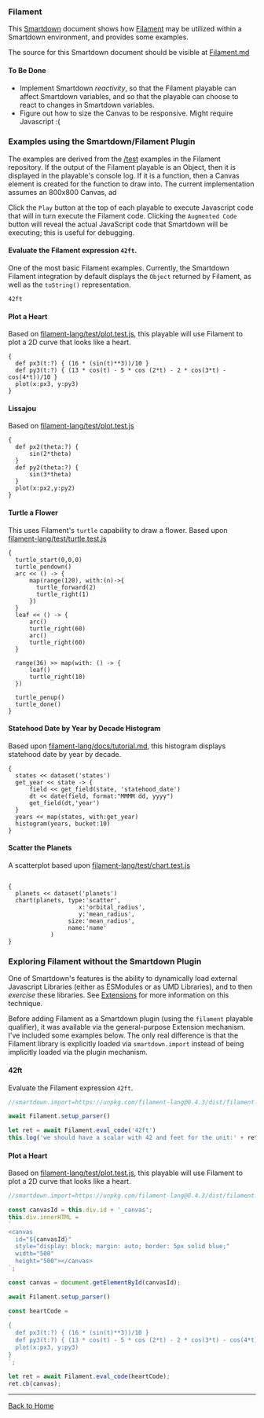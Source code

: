 ### Filament

This [Smartdown](https://smartdown.io) document shows how [Filament](https://github.com/joshmarinacci/filament-lang) may be utilized within a Smartdown environment, and provides some examples.

The source for this Smartdown document should be visible at [Filament.md](gallery/Filament.md#-blank)

#### To Be Done

- Implement Smartdown *reactivity*, so that the Filament playable can affect Smartdown variables, and so that the playable can choose to react to changes in Smartdown variables.
- Figure out how to size the Canvas to be responsive. Might require Javascript :(


### Examples using the Smartdown/Filament Plugin

The examples are derived from the [/test](https://github.com/joshmarinacci/filament-lang/tree/master/test) examples in the Filament repository. If the output of the Filament playable is an Object, then it is displayed in the playable's console log. If it is a function, then a Canvas element is created for the function to draw into. The current implementation assumes an 800x800 Canvas, ad

Click the `Play` button at the top of each playable to execute Javascript code that will in turn execute the Filament code. Clicking the `Augmented Code` button will reveal the actual JavaScript code that Smartdown will be executing; this is useful for debugging.


#### Evaluate the Filament expression `42ft`.

One of the most basic Filament examples. Currently, the Smartdown Filament integration by default displays the `Object` returned by Filament, as well as the `toString()` representation.

```filament /playable/debug
42ft
```


#### Plot a Heart

Based on [filament-lang/test/plot.test.js](https://github.com/joshmarinacci/filament-lang/blob/70cbdd75d0b9edf3573be4f69c666c6232108fca/test/plot.test.js#L141), this playable will use Filament to plot a 2D curve that looks like a heart.


```filament /playable/debug
{
  def px3(t:?) { (16 * (sin(t)**3))/10 }
  def py3(t:?) { (13 * cos(t) - 5 * cos (2*t) - 2 * cos(3*t) - cos(4*t))/10 }
  plot(x:px3, y:py3)
}
```



#### Lissajou

Based on [filament-lang/test/plot.test.js](https://github.com/joshmarinacci/filament-lang/blob/70cbdd75d0b9edf3573be4f69c666c6232108fca/test/plot.test.js#L111)


```filament /playable/debug
{
  def px2(theta:?) {
      sin(2*theta)
  }
  def py2(theta:?) {
      sin(3*theta)
  }
  plot(x:px2,y:py2)
}
```

#### Turtle a Flower

This uses Filament's `turtle` capability to draw a flower. Based upon [filament-lang/test/turtle.test.js](https://github.com/joshmarinacci/filament-lang/blob/70cbdd75d0b9edf3573be4f69c666c6232108fca/test/turtle.test.js#L116)

```filament /playable/debug
{
  turtle_start(0,0,0)
  turtle_pendown()
  arc << () -> {
      map(range(120), with:(n)->{
        turtle_forward(2)
        turtle_right(1)
      })       
  }
  leaf << () -> {
      arc()
      turtle_right(60)
      arc()
      turtle_right(60)
  }
  
  range(36) >> map(with: () -> {
      leaf()
      turtle_right(10)
  })
  
  turtle_penup()
  turtle_done()
}
```

#### Statehood Date by Year by Decade Histogram

Based upon [filament-lang/docs/tutorial.md](https://github.com/joshmarinacci/filament-lang/blob/70cbdd75d0b9edf3573be4f69c666c6232108fca/docs/tutorial.md#histograms), this histogram displays statehood date by year by decade.


```filament /playable/debug
{
  states << dataset('states')
  get_year << state -> {
      field << get_field(state, 'statehood_date')
      dt << date(field, format:"MMMM dd, yyyy")
      get_field(dt,'year')
  }
  years << map(states, with:get_year)
  histogram(years, bucket:10)
}           
```


#### Scatter the Planets

A scatterplot based upon [filament-lang/test/chart.test.js](https://github.com/joshmarinacci/filament-lang/blob/70cbdd75d0b9edf3573be4f69c666c6232108fca/test/chart.test.js#L41)


```filament /playable/debug

{
  planets << dataset('planets')
  chart(planets, type:'scatter', 
                    x:'orbital_radius',
                    y:'mean_radius',
                 size:'mean_radius',
                 name:'name'
            )
}
```


### Exploring Filament without the Smartdown Plugin

One of Smartdown's features is the ability to dynamically load external Javascript Libraries (either as ESModules or as UMD Libraries), and to then *exercise* these libraries. See [Extensions](:@Extensions) for more information on this technique.

Before adding Filament as a Smartdown plugin (using the `filament` playable qualifier), it was available via the general-purpose Extension mechanism. I've included some examples below. The only real difference is that the Filament library is explicitly loaded via `smartdown.import` instead of being implicitly loaded via the plugin mechanism.


#### 42ft

Evaluate the Filament expression `42ft`.

```javascript /playable
//smartdown.import=https://unpkg.com/filament-lang@0.4.3/dist/filament.js

await Filament.setup_parser()

let ret = await Filament.eval_code('42ft')
this.log('we should have a scalar with 42 and feet for the unit:' + ret);

```

#### Plot a Heart

Based on [filament-lang/test/plot.test.js](https://github.com/joshmarinacci/filament-lang/blob/70cbdd75d0b9edf3573be4f69c666c6232108fca/test/plot.test.js#L141), this playable will use Filament to plot a 2D curve that looks like a heart.

```javascript /playable
//smartdown.import=https://unpkg.com/filament-lang@0.4.3/dist/filament.js

const canvasId = this.div.id + '_canvas';
this.div.innerHTML =
`
<canvas
  id="${canvasId}"
  style="display: block; margin: auto; border: 5px solid blue;"
  width="500"
  height="500"></canvas>
`;

const canvas = document.getElementById(canvasId);

await Filament.setup_parser()

const heartCode =
`
{
  def px3(t:?) { (16 * (sin(t)**3))/10 }
  def py3(t:?) { (13 * cos(t) - 5 * cos (2*t) - 2 * cos(3*t) - cos(4*t))/10 }
  plot(x:px3, y:py3)
}
`;

let ret = await Filament.eval_code(heartCode);
ret.cb(canvas);

```

---

[Back to Home](:@Home)

